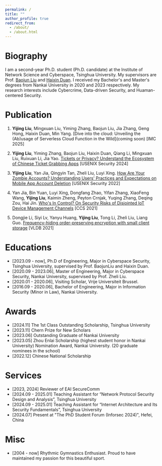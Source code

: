 ```yaml
---
permalink: /
title: ""
author_profile: true
redirect_from: 
  - /about/
  - /about.html
---
```

Biography 
======
I am a second-year Ph.D. student (Ph.D. candidate) at the Institute of Network Science and Cyberspace, Tsinghua University. My supervisors are Prof. [Baojun Liu](https://www.liubaojun.org/) and [Haixin Duan](https://netsec.ccert.edu.cn/people/duanhx/). I received my Bachelor's and Master's degrees from Nankai University in 2020 and 2023 respectively. My research interests include Cybercrime, Data-driven Security, and Huaman-centered Security. 


Publication 
======
1. **Yijing Liu**, Mingxuan Liu, Yiming Zhang, Baojun Liu, Jia Zhang, Geng Hong, Haixin Duan, Min Yang. [Dive into the cloud: Unveiling the (Ab)usage of Serverless  Cloud Function in the Wild](coming soon) \[IMC 2025\]
   
2. **Yijing Liu**, Yiming Zhang, Baojun Liu, Haixin Duan, Qiang Li, Mingxuan Liu, Ruixuan Li, Jia Yao. [Tickets or Privacy? Understand the Ecosystem of Chinese Ticket Grabbing Apps](https://www.usenix.org/conference/usenixsecurity24/presentation/liu-yijing) \[USENIX Security 2024\] 


3. **Yijing Liu**, Yan Jia, Qingyin Tan, Zheli Liu, Luyi Xing. [How Are Your Zombie Accounts? Understanding Users' Practices and Expectations on Mobile App Account Deletion](https://www.usenix.org/conference/usenixsecurity22/presentation/liu-yijing) \[USENIX Security 2022\]  


4. Yan Jia, Bin Yuan, Luyi Xing, Dongfang Zhao, Yifan Zhang, XiaoFeng Wang, **Yijing Liu**, Kaimin Zheng, Peyton Crnjak, Yuqing Zhang, Deqing Zou, Hai Jin. [Who's In Control? On Security Risks of Disjointed IoT Device Management Channels](https://dl.acm.org/doi/10.1145/3460120.3484592) \[CCS 2021\]


5. Dongjie Li, Siyi Lv, Yanyu Huang, **Yijing Liu**, Tong Li, Zheli Liu, Liang Guo. [Frequency-hiding order-preserving encryption with small client storage](https://vldb.org/pvldb/vol14/p3295-li.pdf) \[VLDB 2021\]

  

Educations
======
* \[2023.09 - now\], Ph.D of Engineering, Major in Cyberspace Security, Tsinghua University, supervised by Prof. BaojunLiu and Haixin Duan.
* \[2020.09 - 2023.06\], Master of Engineering, Major in Cyberspace Security, Nankai University, supervised by Prof. Zheli Liu.
* \[2020.01 - 2020.06\], Visiting Scholar, Vrije Universiteit Brussel.
* \[2016.09 - 2020.06\], Bachelor of Engineering, Major in Information Security (Minor in Law), Nankai University.


Awards
======
* \[2024.11\] The 1st Class Outstanding Scholarship, Tsinghua University
* \[2023.11\] Chern Prize for New Scholars 
* \[2023.06\] Outstanding Graduate of Nankai University
* \[2023.05\] Zhou Enlai Scholarship (highest student honor in Nankai University) Nomination Award, Nankai University. (20 graduate nominees in the school)
* \[2022.12\] Chinese National Scholarship


Services
======
* \[2023, 2024\] Reviewer of EAI SecureComm
* \[2024.09 - 2025.01\] Teaching Assistant for “Network Protocol Security Design and Analysis”, Tsinghua University
* \[2024.09 - 2025.01\] Teaching Assistant for “Internet Architecture and Its Security Fundamentals”, Tsinghua University
* \[2024.07\] Present at "The PhD Student Forum (Inforsec 2024)", Hefei, China

Misc
======
* \[2004 - now\] Rhythmic Gymnastics Enthusiast. Proud to have maintained my passion for this beautiful sport.
